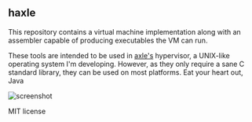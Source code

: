 haxle
-------------

This repository contains a virtual machine implementation along with an assembler capable of producing executables the VM can run.

These tools are intended to be used in [axle's](https://github.com/codyd51/axle.git) hypervisor, a UNIX-like operating system I'm developing. However, as they only require a sane C standard library, they can be used on most platforms. Eat your heart out, Java

![screenshot](http://i.imgur.com/vaKDsWq.png "Screenshot")

MIT license
